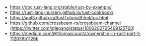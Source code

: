 - https://doc.rust-lang.org/stable/rust-by-example/
- https://rust-lang-nursery.github.io/rust-cookbook/
- https://aml3.github.io/RustTutorial/html/toc.html
- https://github.com/crossbeam-rs/crossbeam-channel (https://twitter.com/stjepang/status/1006202765499125760)
- https://medium.com/@thomascountz/ownership-in-rust-part-1-112036b1126b
